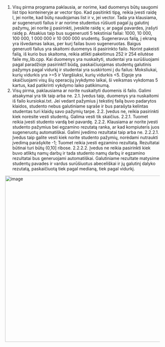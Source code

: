 1. Visų pirma programa paklausia, ar norime, kad duomenys būtų saugomi list tipo konteineryje ar vector tipo. Kad pasitinkti tipą, reikia įvesti raidę l, jei norite, kad būtų naudojamas list ir v, jei vector. Tada yra klausiama, ar sugeneruoti failus ir ar norime studentus rūšiuoti pagal jų galutinį pažymų, jei norite jį pasirinkti, įveskite raidę v, ar pagal pavardes, įrašyti raidę p. Atsakius taip bus sugeneruoti 5 tekstiniai failai: 1000, 10 000, 100 000, 1 000 000 ir 10 000 000 srudentų. Sugeneravus failą, į ekraną yra išvedamas laikas, per kurį failas buvo sugeneruotas. Baigus generuoti failus yra skaitomi duomenys iš pasirinkto failo. Norint pakeisti failą, iš kurio bus skaitoma, reikia atlikti pakeitimus 252 ir 254 eilutėse faile my_lib.cpp. Kai duomenys yra nuskaityti, studentai yra surūšiuojami pagal paradžioje pasirinkt1 būdą, paskaičiuojamas studentų galutinis pažymys pagal vidurkį ir studentai yra suskirtomi į du failus: Moksliukai, kurių vidurkis yra >=5 ir Vargšiuksi, kurių vidurkis <5. Eigoje yra skaičiuojami visų šių operacijų įvykdymo laikai, ši veiksmas vykdomas 5 kartus, kad patikrinti vykdymo laiko patikimumą.
2. Visų pirma, paklausiama ar norite nuskaityti duomenis iš failo. Galimi atsakymai yra tik taip arba ne.
   2.1. Įvedus taip, duomenys yra nuskaitomi iš failo kursiokai.txt. Jei vedant pažymius į tekstinį failą buvo padarytos klaidos,   studento nebus galutiniame sąraše ir bus parašyta kelintas studentas turi klaidų savo pažymių tarpe.
   2.2. Įvedus ne, reikia pasirinkti kiek norėsite vesti studentų. Galima vesti tik skaičius.
    2.2.1. Tuomet reikia įvesti studento vardą bei pavardę.
    2.2.2. Klausiama ar norite įvesti studento pažymius bei egzamino rezutatą ranka, ar kad kompiuteris juos sugeneruotų automatiškai. Galimi įvedimo rezultatai taip arba ne.
       2.2.2.1. Įvedus taip galite vesti kiek norite studento pažymių, norėdami nutraukti įvedimą parašykite -1; Tuomet reikia įvesti egzamino rezultatą. Rezultatai būtinai turi būtų (0,10] ribose.
       2.2.2.2. Įvedus ne reikia pasirinkti kiek buvo atliktų namų darbų ir tada studento namų darbų ir egzamino rezultatai bus generuojami automatiškai.
Galutiniame rezultate matysime studentų pavades ir vardus surūšiuotus abeceliškai ir jų galutinį dalyko rezutatą, paskaičiuotą tiek pagal medianą, tiek pagal vidurkį.


<img width="542" alt="image" src="https://github.com/ElenaSutkute/V0.2/assets/145843117/1978500e-edeb-4d6a-8097-3e5f3227e4c7">

